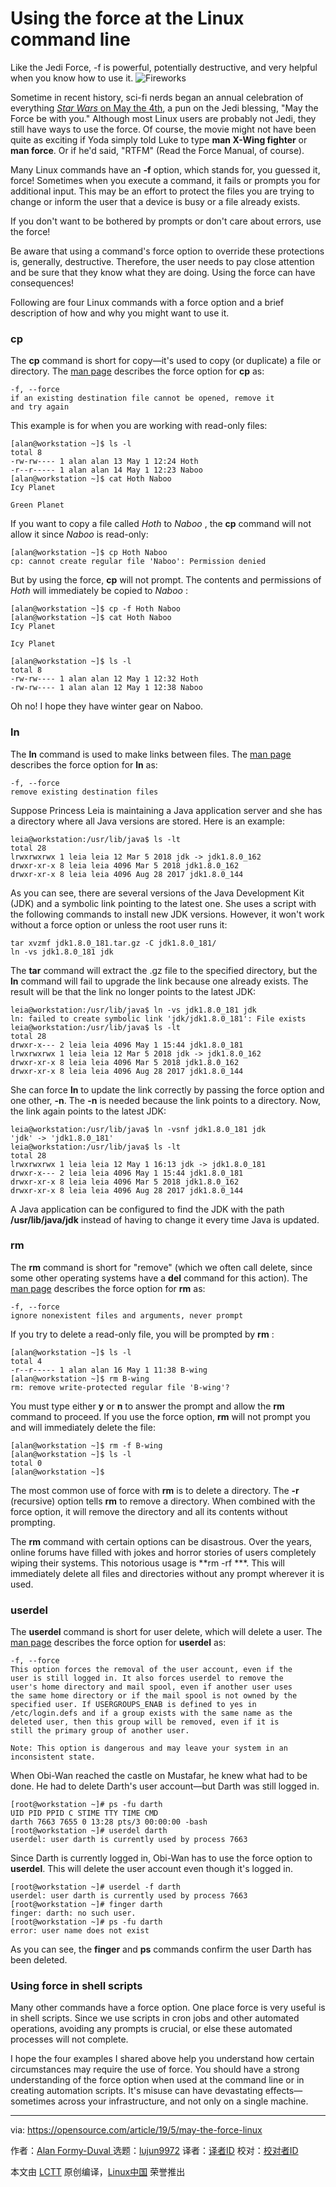 [#]: collector: (lujun9972)
[#]: translator: (Moelf)
[#]: reviewer: ( )
[#]: publisher: ( )
[#]: url: ( )
[#]: subject: (Using the force at the Linux command line)
[#]: via: (https://opensource.com/article/19/5/may-the-force-linux)
[#]: author: (Alan Formy-Duval  https://opensource.com/users/alanfdoss)

Using the force at the Linux command line
======
Like the Jedi Force, -f is powerful, potentially destructive, and very
helpful when you know how to use it.
![Fireworks][1]

Sometime in recent history, sci-fi nerds began an annual celebration of everything [_Star Wars_ on May the 4th][2], a pun on the Jedi blessing, "May the Force be with you." Although most Linux users are probably not Jedi, they still have ways to use the force. Of course, the movie might not have been quite as exciting if Yoda simply told Luke to type **man X-Wing fighter** or **man force**. Or if he'd said, "RTFM" (Read the Force Manual, of course).

Many Linux commands have an **-f** option, which stands for, you guessed it, force! Sometimes when you execute a command, it fails or prompts you for additional input. This may be an effort to protect the files you are trying to change or inform the user that a device is busy or a file already exists.

If you don't want to be bothered by prompts or don't care about errors, use the force!

Be aware that using a command's force option to override these protections is, generally, destructive. Therefore, the user needs to pay close attention and be sure that they know what they are doing. Using the force can have consequences!

Following are four Linux commands with a force option and a brief description of how and why you might want to use it.

### cp

The **cp** command is short for copy—it's used to copy (or duplicate) a file or directory. The [man page][3] describes the force option for **cp** as:


```
-f, --force
if an existing destination file cannot be opened, remove it
and try again
```

This example is for when you are working with read-only files:


```
[alan@workstation ~]$ ls -l
total 8
-rw-rw---- 1 alan alan 13 May 1 12:24 Hoth
-r--r----- 1 alan alan 14 May 1 12:23 Naboo
[alan@workstation ~]$ cat Hoth Naboo
Icy Planet

Green Planet
```

If you want to copy a file called _Hoth_ to _Naboo_ , the **cp** command will not allow it since _Naboo_ is read-only:


```
[alan@workstation ~]$ cp Hoth Naboo
cp: cannot create regular file 'Naboo': Permission denied
```

But by using the force, **cp** will not prompt. The contents and permissions of _Hoth_ will immediately be copied to _Naboo_ :


```
[alan@workstation ~]$ cp -f Hoth Naboo
[alan@workstation ~]$ cat Hoth Naboo
Icy Planet

Icy Planet

[alan@workstation ~]$ ls -l
total 8
-rw-rw---- 1 alan alan 12 May 1 12:32 Hoth
-rw-rw---- 1 alan alan 12 May 1 12:38 Naboo
```

Oh no! I hope they have winter gear on Naboo.

### ln

The **ln** command is used to make links between files. The [man page][4] describes the force option for **ln** as:


```
-f, --force
remove existing destination files
```

Suppose Princess Leia is maintaining a Java application server and she has a directory where all Java versions are stored. Here is an example:


```
leia@workstation:/usr/lib/java$ ls -lt
total 28
lrwxrwxrwx 1 leia leia 12 Mar 5 2018 jdk -> jdk1.8.0_162
drwxr-xr-x 8 leia leia 4096 Mar 5 2018 jdk1.8.0_162
drwxr-xr-x 8 leia leia 4096 Aug 28 2017 jdk1.8.0_144
```

As you can see, there are several versions of the Java Development Kit (JDK) and a symbolic link pointing to the latest one. She uses a script with the following commands to install new JDK versions. However, it won't work without a force option or unless the root user runs it:


```
tar xvzmf jdk1.8.0_181.tar.gz -C jdk1.8.0_181/
ln -vs jdk1.8.0_181 jdk
```

The **tar** command will extract the .gz file to the specified directory, but the **ln** command will fail to upgrade the link because one already exists. The result will be that the link no longer points to the latest JDK:


```
leia@workstation:/usr/lib/java$ ln -vs jdk1.8.0_181 jdk
ln: failed to create symbolic link 'jdk/jdk1.8.0_181': File exists
leia@workstation:/usr/lib/java$ ls -lt
total 28
drwxr-x--- 2 leia leia 4096 May 1 15:44 jdk1.8.0_181
lrwxrwxrwx 1 leia leia 12 Mar 5 2018 jdk -> jdk1.8.0_162
drwxr-xr-x 8 leia leia 4096 Mar 5 2018 jdk1.8.0_162
drwxr-xr-x 8 leia leia 4096 Aug 28 2017 jdk1.8.0_144
```

She can force **ln** to update the link correctly by passing the force option and one other, **-n**. The **-n** is needed because the link points to a directory. Now, the link again points to the latest JDK:


```
leia@workstation:/usr/lib/java$ ln -vsnf jdk1.8.0_181 jdk
'jdk' -> 'jdk1.8.0_181'
leia@workstation:/usr/lib/java$ ls -lt
total 28
lrwxrwxrwx 1 leia leia 12 May 1 16:13 jdk -> jdk1.8.0_181
drwxr-x--- 2 leia leia 4096 May 1 15:44 jdk1.8.0_181
drwxr-xr-x 8 leia leia 4096 Mar 5 2018 jdk1.8.0_162
drwxr-xr-x 8 leia leia 4096 Aug 28 2017 jdk1.8.0_144
```

A Java application can be configured to find the JDK with the path **/usr/lib/java/jdk** instead of having to change it every time Java is updated.

### rm

The **rm** command is short for "remove" (which we often call delete, since some other operating systems have a **del** command for this action). The [man page][5] describes the force option for **rm** as:


```
-f, --force
ignore nonexistent files and arguments, never prompt
```

If you try to delete a read-only file, you will be prompted by **rm** :


```
[alan@workstation ~]$ ls -l
total 4
-r--r----- 1 alan alan 16 May 1 11:38 B-wing
[alan@workstation ~]$ rm B-wing
rm: remove write-protected regular file 'B-wing'?
```

You must type either **y** or **n** to answer the prompt and allow the **rm** command to proceed. If you use the force option, **rm** will not prompt you and will immediately delete the file:


```
[alan@workstation ~]$ rm -f B-wing
[alan@workstation ~]$ ls -l
total 0
[alan@workstation ~]$
```

The most common use of force with **rm** is to delete a directory. The **-r** (recursive) option tells **rm** to remove a directory. When combined with the force option, it will remove the directory and all its contents without prompting.

The **rm** command with certain options can be disastrous. Over the years, online forums have filled with jokes and horror stories of users completely wiping their systems. This notorious usage is **rm -rf ***. This will immediately delete all files and directories without any prompt wherever it is used.

### userdel

The **userdel** command is short for user delete, which will delete a user. The [man page][6] describes the force option for **userdel** as:


```
-f, --force
This option forces the removal of the user account, even if the
user is still logged in. It also forces userdel to remove the
user's home directory and mail spool, even if another user uses
the same home directory or if the mail spool is not owned by the
specified user. If USERGROUPS_ENAB is defined to yes in
/etc/login.defs and if a group exists with the same name as the
deleted user, then this group will be removed, even if it is
still the primary group of another user.

Note: This option is dangerous and may leave your system in an
inconsistent state.
```

When Obi-Wan reached the castle on Mustafar, he knew what had to be done. He had to delete Darth's user account—but Darth was still logged in.


```
[root@workstation ~]# ps -fu darth
UID PID PPID C STIME TTY TIME CMD
darth 7663 7655 0 13:28 pts/3 00:00:00 -bash
[root@workstation ~]# userdel darth
userdel: user darth is currently used by process 7663
```

Since Darth is currently logged in, Obi-Wan has to use the force option to **userdel**. This will delete the user account even though it's logged in.


```
[root@workstation ~]# userdel -f darth
userdel: user darth is currently used by process 7663
[root@workstation ~]# finger darth
finger: darth: no such user.
[root@workstation ~]# ps -fu darth
error: user name does not exist
```

As you can see, the **finger** and **ps** commands confirm the user Darth has been deleted.

### Using force in shell scripts

Many other commands have a force option. One place force is very useful is in shell scripts. Since we use scripts in cron jobs and other automated operations, avoiding any prompts is crucial, or else these automated processes will not complete.

I hope the four examples I shared above help you understand how certain circumstances may require the use of force. You should have a strong understanding of the force option when used at the command line or in creating automation scripts. It's misuse can have devastating effects—sometimes across your infrastructure, and not only on a single machine.

--------------------------------------------------------------------------------

via: https://opensource.com/article/19/5/may-the-force-linux

作者：[Alan Formy-Duval ][a]
选题：[lujun9972][b]
译者：[译者ID](https://github.com/译者ID)
校对：[校对者ID](https://github.com/校对者ID)

本文由 [LCTT](https://github.com/LCTT/TranslateProject) 原创编译，[Linux中国](https://linux.cn/) 荣誉推出

[a]: https://opensource.com/users/alanfdoss
[b]: https://github.com/lujun9972
[1]: https://opensource.com/sites/default/files/styles/image-full-size/public/lead-images/fireworks_light_art_design.jpg?itok=hfx9i4By (Fireworks)
[2]: https://www.starwars.com/star-wars-day
[3]: http://man7.org/linux/man-pages/man1/cp.1.html
[4]: http://man7.org/linux/man-pages/man1/ln.1.html
[5]: http://man7.org/linux/man-pages/man1/rm.1.html
[6]: http://man7.org/linux/man-pages/man8/userdel.8.html
